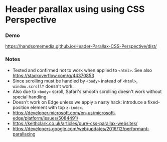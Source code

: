 # Header parallax using using CSS Perspective

### Demo
https://handsomemedia.github.io/Header-Parallax-CSS-Perspective/dist/

### Notes
- Tested and confirmed not to work when applied to `<html>`.  See also https://stackoverflow.com/q/44370853
- Since scrolling must be handled by `<body>` instead of `<html>`, `window.scrollY` doesn't work.
- Also due to `<body>` scroll, Safari's smooth scrolling doesn't work without special handling.
- Doesn't work on Edge unless we apply a nasty hack: introduce a fixed-position element with top `z-index`.
- https://developer.microsoft.com/en-us/microsoft-edge/platform/issues/5084491/
- https://keithclark.co.uk/articles/pure-css-parallax-websites/
- https://developers.google.com/web/updates/2016/12/performant-parallaxing
